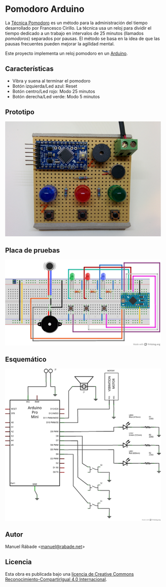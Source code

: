 Pomodoro Arduino
================

La [Técnica Pomodoro](http://pomodorotechnique.com/) es un método para
la administración del tiempo desarrollado por Francesco Cirillo. La
técnica usa un reloj para dividir el tiempo dedicado a un trabajo en
intervalos de 25 minutos (llamados *pomodoros*) separados por
pausas. El método se basa en la idea de que las pausas frecuentes
pueden mejorar la agilidad mental.

Este proyecto implementa un reloj pomodoro en un
[Arduino](http://arduino.cc).

Características
---------------

* Vibra y suena al terminar el pomodoro
* Botón izquierda/Led azul: Reset
* Botón centro/Led rojo: Modo 25 minutos
* Botón derecha/Led verde: Modo 5 minutos

Prototipo
---------

![Prototipo](hardware/PomodoroArduino_prototype.jpg "Prototipo")

Placa de pruebas
----------------

![Breadboard](hardware/PomodoroArduino_breadboard.png "Breadboard")

Esquemático
-----------

![Esquemático](hardware/PomodoroArduino_schematic.png "Esquemático")

Autor
-----

Manuel Rábade <[manuel@rabade.net](mailto:manuel@rabade.net)>

Licencia
--------

Esta obra es publicada bajo una [licencia de Creative Commons
Reconocimiento-CompartirIgual 4.0
Internacional](http://creativecommons.org/licenses/by-sa/4.0/).
